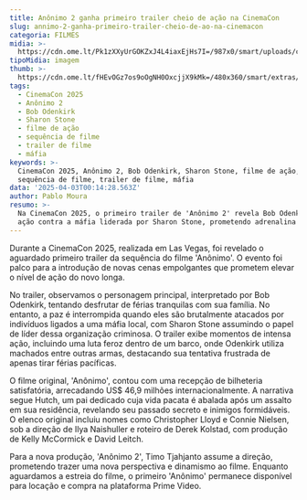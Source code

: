 ```yaml
---
title: Anônimo 2 ganha primeiro trailer cheio de ação na CinemaCon
slug: annimo-2-ganha-primeiro-trailer-cheio-de-ao-na-cinemacon
categoria: FILMES
midia: >-
  https://cdn.ome.lt/Pk1zXXyUrGOKZxJ4L4iaxEjHs7I=/987x0/smart/uploads/conteudo/fotos/anoimo-2.png
tipoMidia: imagem
thumb: >-
  https://cdn.ome.lt/fHEvOGz7os9oOgNH0OxcjjX9kMk=/480x360/smart/extras/conteudos/anoimo-2.png
tags:
  - CinemaCon 2025
  - Anônimo 2
  - Bob Odenkirk
  - Sharon Stone
  - filme de ação
  - sequência de filme
  - trailer de filme
  - máfia
keywords: >-
  CinemaCon 2025, Anônimo 2, Bob Odenkirk, Sharon Stone, filme de ação,
  sequência de filme, trailer de filme, máfia
data: '2025-04-03T00:14:28.563Z'
author: Pablo Moura
resumo: >-
  Na CinemaCon 2025, o primeiro trailer de 'Anônimo 2' revela Bob Odenkirk em
  ação contra a máfia liderada por Sharon Stone, prometendo adrenalina e emoção.
---
```


Durante a CinemaCon 2025, realizada em Las Vegas, foi revelado o aguardado primeiro trailer da sequência do filme 'Anônimo'. O evento foi palco para a introdução de novas cenas empolgantes que prometem elevar o nível de ação do novo longa.

No trailer, observamos o personagem principal, interpretado por Bob Odenkirk, tentando desfrutar de férias tranquilas com sua família. No entanto, a paz é interrompida quando eles são brutalmente atacados por indivíduos ligados a uma máfia local, com Sharon Stone assumindo o papel de líder dessa organização criminosa. O trailer exibe momentos de intensa ação, incluindo uma luta feroz dentro de um barco, onde Odenkirk utiliza machados entre outras armas, destacando sua tentativa frustrada de apenas tirar férias pacíficas.

O filme original, 'Anônimo', contou com uma recepção de bilheteria satisfatória, arrecadando US$ 46,9 milhões internacionalmente. A narrativa segue Hutch, um pai dedicado cuja vida pacata é abalada após um assalto em sua residência, revelando seu passado secreto e inimigos formidáveis. O elenco original incluiu nomes como Christopher Lloyd e Connie Nielsen, sob a direção de Ilya Naishuller e roteiro de Derek Kolstad, com produção de Kelly McCormick e David Leitch.

Para a nova produção, 'Anônimo 2', Timo Tjahjanto assume a direção, prometendo trazer uma nova perspectiva e dinamismo ao filme. Enquanto aguardamos a estreia do filme, o primeiro 'Anônimo' permanece disponível para locação e compra na plataforma Prime Video.
